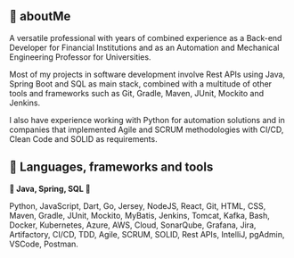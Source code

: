 ## 👋 aboutMe
A versatile professional with years of combined experience as a Back-end Developer for Financial Institutions and as an Automation and Mechanical Engineering Professor for Universities.

Most of my projects in software development involve Rest APIs using Java, Spring Boot and SQL as main stack, combined with a multitude of other tools and frameworks such as Git, Gradle, Maven, JUnit, Mockito and Jenkins.

I also have experience working with Python for automation solutions and in companies that implemented Agile and SCRUM methodologies with CI/CD, Clean Code and SOLID as requirements.

## 🧰 Languages, frameworks and tools
**👑 Java, Spring, SQL 👑**

Python, JavaScript, Dart, Go, Jersey, NodeJS, React, Git, HTML, CSS, Maven, Gradle, JUnit, Mockito, MyBatis, Jenkins, Tomcat, Kafka, Bash, Docker, Kubernetes, Azure, AWS, Cloud, SonarQube, Grafana, Jira, Artifactory, CI/CD, TDD, Agile, SCRUM, SOLID, Rest APIs, IntelliJ, pgAdmin, VSCode, Postman.
